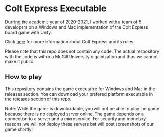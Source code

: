 # Colt Express Executable

Durring the academic year of 2020-2021, I worked with a team of 5 developers on a Windows and Mac implementation of the Colt Express board game with Unity. 

Click [here](https://boardgamegeek.com/boardgame/158899/colt-express) for more information about Colt Express and its rules.

Please note that this repo does not contain any code. The actual respository with the code is within a McGill University orgainization and thus we cannot make it public.

## How to play

This repository contains the game executable for Windows and Mac in the releases section. You can download your prefered platform executable in the releases section of this repo.

Note: While the game is downloadable, you will not be able to play the game because there is no deployed server online. The game depends on a connection to a server and a microservice. For security and monetary reasons, we will not deploy these servers but will post screenshots of our game shortly!
